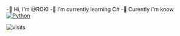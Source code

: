 -👋 Hi, I’m @ROKI
-🌱 I’m currently learning C#
-🧠 Curently i'm know <a href="https://pythontutor.ru/"><img src="https://img.shields.io/badge/Python-0000FF?style=flat&logo=Python&logoColor=white" alt="Python"/></a>

![visits](https://count.getloli.com/get/@ROKI-dv?theme=gelbooru)
<!---
ROKI-dv/ROKI-dv is a ✨ special ✨ repository because its `README.md` (this file) appears on your GitHub profile.
You can click the Preview link to take a look at your changes.
--->
